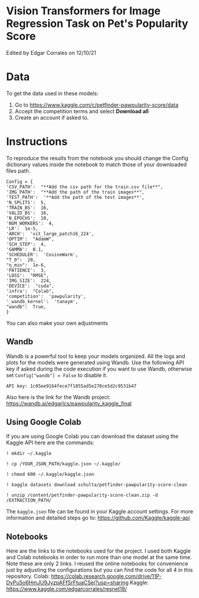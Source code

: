 ﻿# Vision Transformers for Image Regression Task on Pet's Popularity Score

Edited by Edgar Corrales on 12/10/21



# Data
To get the data used in these models:

 1. Go to https://www.kaggle.com/c/petfinder-pawpularity-score/data 
 2. Accept the competition terms and select **Download all**
 3. Create an account if asked to.



# Instructions

To reproduce the results from the notebook you should change the Config dictionary values inside the notebook to match those of your downloaded files path.

    

    Config = {    
    'CSV_PATH':  "**Add the csv path for the train.csv file**",    
    'IMG_PATH':  "**Add the path of the train images**",    
    'TEST_PATH':  '**Add the path of the test images**',    
    'N_SPLITS':  5,    
    'TRAIN_BS':  16,    
    'VALID_BS':  16,    
    'N_EPOCHS':  10,    
    'NUM_WORKERS':  4, 
    'LR':  1e-5,    
    'ARCH':  'vit_large_patch16_224',    
    'OPTIM':  "AdamW",    
    'SCH_STEP':  4,    
    'GAMMA':  0.1,    
    'SCHEDULER':  'CosineWarm',    
    "T_0":  20,    
    "η_min":  1e-6,    
    'PATIENCE':  3,    
    'LOSS':  "RMSE",    
    'IMG_SIZE':  224,    
    'DEVICE':  "cuda",    
    'infra':  "Colab",    
    'competition':  'pawpularity',    
    '_wandb_kernel':  'tanaym',    
    "wandb":  True,    
    }

 You can also make your own adjustments

## Wandb

Wandb is a powerful tool to keep your models organized. All the logs and plots for the models were generated using Wandb. 
Use the following API key if asked during the code execution if you want to use Wandb, otherwise set `Config["wandb"] = False` to disable it.

    API key: 1c05ee9164fece7f1855ad5e270ce5d2c9531b47
  Also here is the link for the Wandb project: https://wandb.ai/edgarlcs/pawpularity_kaggle_final

## Using Google Colab

If you are using Google Colab you can download the dataset using the Kaggle API here are the commands:

    ! mkdir ~/.kaggle
    
    ! cp /YOUR_JSON_PATH/kaggle.json ~/.kaggle/
    
    ! chmod 600 ~/.kaggle/kaggle.json
    
    ! kaggle datasets download schulta/petfinder-pawpularity-score-clean
    
    ! unzip /content/petfinder-pawpularity-score-clean.zip -d /EXTRACTION_PATH/
    
  The `kaggle.json` file  can be found in your Kaggle account settings.
  For more information and detailed steps go to:  https://github.com/Kaggle/kaggle-api

## Notebooks    
Here are the links to the notebooks used for the project. I used both Kaggle and Colab notebooks in order to run more than one model at the same time. Note these are only 2 links. I reused the online notebooks for convenience just by adjusting the configurations but you can find the code for all 4 in this repository.
Colab: https://colab.research.google.com/drive/11P-DvPu5o6HmJU9JyzpAFfSrFtuaCSej?usp=sharing
Kaggle: https://www.kaggle.com/edgarcorrales/resnet18/


